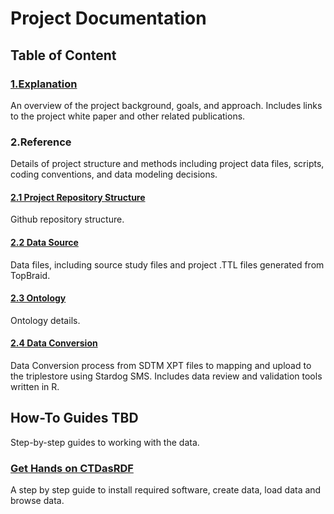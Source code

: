 Project Documentation
=====================

Table of Content
----------------

### [1.Explanation](Explanation.md)

An overview of the project background, goals, and approach. Includes links to the project white paper and other related publications.

### 2.Reference

Details of project structure and methods including project data files, scripts, coding conventions, and data modeling decisions.

#### [2.1 Project Repository Structure](Repository-Ref.md)

Github repository structure.

#### [2.2 Data Source](DataSource-Ref.md)

Data files, including source study files and project .TTL files generated from TopBraid.

#### [2.3 Ontology](Ontology-Ref.md)

Ontology details.

#### [2.4 Data Conversion](DataConv-Ref.md)

Data Conversion process from SDTM XPT files to mapping and upload to the triplestore using Stardog SMS. Includes data review and validation tools written in R.

How-To Guides **TBD**
---------------------

Step-by-step guides to working with the data.

### [Get Hands on CTDasRDF](HandsOnCTDasRDF.md)

A step by step guide to install required software, create data, load data and browse data.
